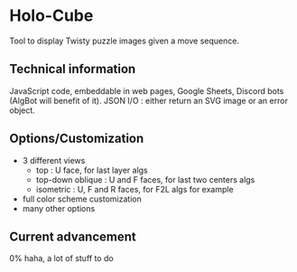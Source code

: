 # Holo-Cube
Tool to display Twisty puzzle images given a move sequence.

## Technical information
JavaScript code, embeddable in web pages, Google Sheets, Discord bots (AlgBot will benefit of it).
JSON I/O : either return an SVG image or an error object.

## Options/Customization
- 3 different views
  - top : U face, for last layer algs
  - top-down oblique : U and F faces, for last two centers algs
  - isometric : U, F and R faces, for F2L algs for example
- full color scheme customization
- many other options

## Current advancement
0% haha, a lot of stuff to do
